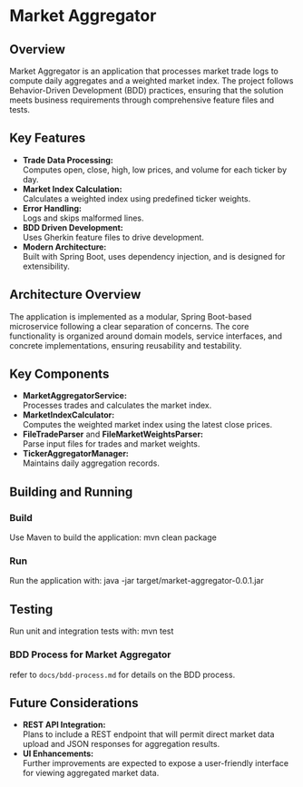 # Market Aggregator

## Overview

Market Aggregator is an application that processes market trade logs to compute daily aggregates and a weighted market
index. The project follows Behavior-Driven Development (BDD) practices, ensuring that the solution meets business
requirements through comprehensive feature files and tests.

## Key Features

- **Trade Data Processing:**  
  Computes open, close, high, low prices, and volume for each ticker by day.
- **Market Index Calculation:**  
  Calculates a weighted index using predefined ticker weights.
- **Error Handling:**  
  Logs and skips malformed lines.
- **BDD Driven Development:**  
  Uses Gherkin feature files to drive development.
- **Modern Architecture:**  
  Built with Spring Boot, uses dependency injection, and is designed for extensibility.

## Architecture Overview

The application is implemented as a modular, Spring Boot-based microservice following a clear separation of concerns.
The core functionality is organized around domain models, service interfaces, and concrete implementations, ensuring
reusability and testability.

## Key Components

- **MarketAggregatorService:**  
  Processes trades and calculates the market index.
- **MarketIndexCalculator:**  
  Computes the weighted market index using the latest close prices.
- **FileTradeParser** and **FileMarketWeightsParser:**  
  Parse input files for trades and market weights.
- **TickerAggregatorManager:**  
  Maintains daily aggregation records.

## Building and Running

### Build
Use Maven to build the application:
mvn clean package

### Run
Run the application with:
java -jar target/market-aggregator-0.0.1.jar

## Testing
Run unit and integration tests with:
mvn test

### BDD Process for Market Aggregator
refer to `docs/bdd-process.md` for details on the BDD process.

## Future Considerations

- **REST API Integration:**  
  Plans to include a REST endpoint that will permit direct market data upload and JSON responses for aggregation
  results.
- **UI Enhancements:**  
  Further improvements are expected to expose a user-friendly interface for viewing aggregated market data.
